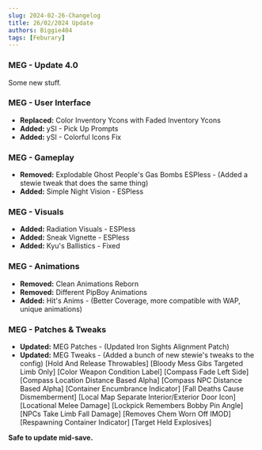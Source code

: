 ```yaml
---
slug: 2024-02-26-Changelog
title: 26/02/2024 Update
authors: Biggie404
tags: [Feburary]
---
```


### MEG - Update 4.0

Some new stuff.

### MEG - User Interface
- **Replaced:** Color Inventory Ycons with Faded Inventory Ycons
- **Added:** ySI - Pick Up Prompts
- **Added:** ySI - Colorful Icons Fix

### MEG - Gameplay
- **Removed:** Explodable Ghost People's Gas Bombs ESPless - (Added a stewie tweak that does the same thing)
- **Added:** Simple Night Vision - ESPless

### MEG - Visuals
- **Added:** Radiation Visuals - ESPless
- **Added:** Sneak Vignette - ESPless
- **Added:** Kyu's Ballistics - Fixed

### MEG - Animations
- **Removed:** Clean Animations Reborn
- **Removed:** Different PipBoy Animations
- **Added:** Hit's Anims - (Better Coverage, more compatible with WAP, unique animations)

### MEG - Patches & Tweaks
- **Updated:** MEG Patches - (Updated Iron Sights Alignment Patch)
- **Updated:** MEG Tweaks - (Added a bunch of new stewie's tweaks to the config)
[Hold And Release Throwables]
[Bloody Mess Gibs Targeted Limb Only]
[Color Weapon Condition Label]
[Compass Fade Left Side]
[Compass Location Distance Based Alpha]
[Compass NPC Distance Based Alpha]
[Container Encumbrance Indicator]
[Fall Deaths Cause Dismemberment]
[Local Map Separate Interior/Exterior Door Icon]
[Locational Melee Damage]
[Lockpick Remembers Bobby Pin Angle]
[NPCs Take Limb Fall Damage]
[Removes Chem Worn Off IMOD]
[Respawning Container Indicator]
[Target Held Explosives]

**Safe to update mid-save.**